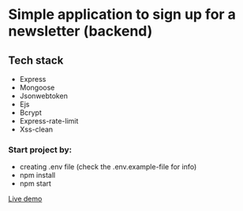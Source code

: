 # Simple application to sign up for a newsletter (backend)

## Tech stack

- Express
- Mongoose
- Jsonwebtoken
- Ejs
- Bcrypt
- Express-rate-limit
- Xss-clean

### Start project by:

- creating .env file (check the .env.example-file for info)
- npm install
- npm start

[Live demo](https://newsletter-app-server.herokuapp.com/)
